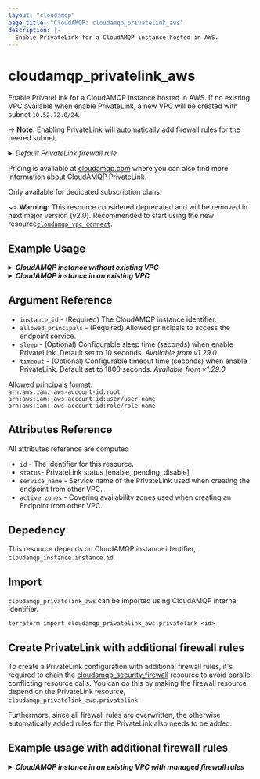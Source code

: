 ```yaml
---
layout: "cloudamqp"
page_title: "CloudAMQP: cloudamqp_privatelink_aws"
description: |-
  Enable PrivateLink for a CloudAMQP instance hosted in AWS.
---
```


# cloudamqp_privatelink_aws

Enable PrivateLink for a CloudAMQP instance hosted in AWS. If no existing VPC available when enable
PrivateLink, a new VPC will be created with subnet `10.52.72.0/24`.

-> **Note:** Enabling PrivateLink will automatically add firewall rules for the peered subnet.
<details>
 <summary>
    <i>Default PrivateLink firewall rule</i>
  </summary>

```hcl
rules {
  Description = "PrivateLink setup"
  ip          = "<VPC Subnet>"
  ports       = []
  services    = ["AMQP", "AMQPS", "HTTPS", "STREAM", "STREAM_SSL", "STOMP", "STOMPS", "MQTT", "MQTTS"]
}
```

</details>

Pricing is available at [cloudamqp.com](https://www.cloudamqp.com/plans.html)
where you can also find more information about
[CloudAMQP PrivateLink](https://www.cloudamqp.com/docs/cloudamqp-privatelink.html#aws-privatelink).

Only available for dedicated subscription plans.

~> **Warning:** This resource considered deprecated and will be removed in next major version (v2.0).
Recommended to start using the new resource[`cloudamqp_vpc_connect`](./vpc_connect.md).

## Example Usage

<details>
  <summary>
    <b>
      <i>CloudAMQP instance without existing VPC</i>
    </b>
  </summary>

```hcl
resource "cloudamqp_instance" "instance" {
  name   = "Instance 01"
  plan   = "bunny-1"
  region = "amazon-web-services::us-west-1"
  tags   = []
}

resource "cloudamqp_privatelink_aws" "privatelink" {
  instance_id = cloudamqp_instance.instance.id
  allowed_principals = [
    "arn:aws:iam::aws-account-id:user/user-name"
  ]
}
```

</details>

<details>
  <summary>
    <b>
      <i>CloudAMQP instance in an existing VPC</i>
    </b>
  </summary>

```hcl
resource "cloudamqp_vpc" "vpc" {
  name = "Standalone VPC"
  region = "amazon-web-services::us-west-1"
  subnet = "10.56.72.0/24"
  tags = []
}

resource "cloudamqp_instance" "instance" {
  name   = "Instance 01"
  plan   = "bunny-1"
  region = "amazon-web-services::us-west-1"
  tags   = []
  vpc_id = cloudamqp_vpc.vpc.id
  keep_associated_vpc = true
}

resource "cloudamqp_privatelink_aws" "privatelink" {
  instance_id = cloudamqp_instance.instance.id
  allowed_principals = [
    "arn:aws:iam::aws-account-id:user/user-name"
  ]
}
```

</details>

## Argument Reference

* `instance_id` - (Required) The CloudAMQP instance identifier.
* `allowed_principals` - (Required) Allowed principals to access the endpoint service.
* `sleep` - (Optional) Configurable sleep time (seconds) when enable PrivateLink.
  Default set to 10 seconds. *Available from v1.29.0*
* `timeout` - (Optional) Configurable timeout time (seconds) when enable PrivateLink.
  Default set to 1800 seconds. *Available from v1.29.0*

Allowed principals format: <br>
`arn:aws:iam::aws-account-id:root` <br>
`arn:aws:iam::aws-account-id:user/user-name` <br>
`arn:aws:iam::aws-account-id:role/role-name`

## Attributes Reference

All attributes reference are computed

* `id`  - The identifier for this resource.
* `status`- PrivateLink status [enable, pending, disable]
* `service_name` - Service name of the PrivateLink used when creating the endpoint from other VPC.
* `active_zones` - Covering availability zones used when creating an Endpoint from other VPC.

## Depedency

This resource depends on CloudAMQP instance identifier, `cloudamqp_instance.instance.id`.

## Import

`cloudamqp_privatelink_aws` can be imported using CloudAMQP internal identifier.

`terraform import cloudamqp_privatelink_aws.privatelink <id>`

## Create PrivateLink with additional firewall rules

To create a PrivateLink configuration with additional firewall rules, it's required to chain the [cloudamqp_security_firewall](https://registry.terraform.io/providers/cloudamqp/cloudamqp/latest/docs/resources/security_firewall)
resource to avoid parallel conflicting resource calls. You can do this by making the firewall
resource depend on the PrivateLink resource, `cloudamqp_privatelink_aws.privatelink`.

Furthermore, since all firewall rules are overwritten, the otherwise automatically added rules for
the PrivateLink also needs to be added.

## Example usage with additional firewall rules

<details>
  <summary>
    <b>
      <i>CloudAMQP instance in an existing VPC with managed firewall rules</i>
    </b>
  </summary>

```hcl
resource "cloudamqp_vpc" "vpc" {
  name = "Standalone VPC"
  region = "amazon-web-services::us-west-1"
  subnet = "10.56.72.0/24"
  tags = []
}

resource "cloudamqp_instance" "instance" {
  name   = "Instance 01"
  plan   = "bunny-1"
  region = "amazon-web-services::us-west-1"
  tags   = []
  vpc_id = cloudamqp_vpc.vpc.id
  keep_associated_vpc = true
}

resource "cloudamqp_privatelink_aws" "privatelink" {
  instance_id = cloudamqp_instance.instance.id
  allowed_principals = [
    "arn:aws:iam::aws-account-id:user/user-name"
  ]
}

resource "cloudamqp_security_firewall" "firewall_settings" {
  instance_id = cloudamqp_instance.instance.id

  rules {
    Description = "Custom PrivateLink setup"
    ip          = cloudamqp_vpc.vpc.subnet
    ports       = []
    services    = ["AMQP", "AMQPS", "HTTPS", "STREAM", "STREAM_SSL"]
  }

  rules {
    description = "MGMT interface"
    ip = "0.0.0.0/0"
    ports = []
    services = ["HTTPS"]
  }

  depends_on = [
    cloudamqp_privatelink_aws.privatelink
   ]
}
```

</details>
